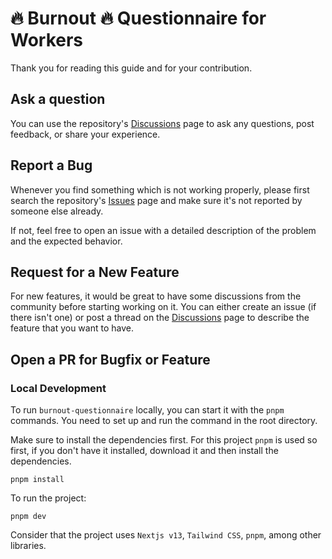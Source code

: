 # 🔥 Burnout 🔥 Questionnaire for Workers

Thank you for reading this guide and for your contribution.

## Ask a question

You can use the repository's [Discussions](https://github.com/nikosantis/burnout-questionnaire/discussions) page to ask any questions, post feedback, or share your experience.

## Report a Bug

Whenever you find something which is not working properly, please first search the repository's [Issues](https://github.com/nikosantis/burnout-questionnaire/issues) page and make sure it's not reported by someone else already.

If not, feel free to open an issue with a detailed description of the problem and the expected behavior.

## Request for a New Feature

For new features, it would be great to have some discussions from the community before starting working on it. You can either create an issue (if there isn't one) or post a thread on the [Discussions](https://github.com/nikosantis/burnout-questionnaire/discussions) page to describe the feature that you want to have.

## Open a PR for Bugfix or Feature

### Local Development

To run `burnout-questionnaire` locally, you can start it with the `pnpm` commands. You need to set up and run the command in the root directory.

Make sure to install the dependencies first. For this project `pnpm` is used so first, if you don't have it installed, download it and then install the dependencies.

`pnpm install`

To run the project:

`pnpm dev`

Consider that the project uses `Nextjs v13`, `Tailwind CSS`, `pnpm`, among other libraries.